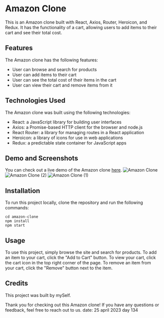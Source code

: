 # Amazon Clone 

This is an Amazon clone built with React, Axios, Router, Heroicon, and Redux. It has the functionality of a cart, allowing users to add items to their cart and see their total cost.

## Features

The Amazon clone has the following features:

- User can browse and search for products
- User can add items to their cart
- User can see the total cost of their items in the cart
- User can view their cart and remove items from it

## Technologies Used

The Amazon clone was built using the following technologies:

- React: a JavaScript library for building user interfaces
- Axios: a Promise-based HTTP client for the browser and node.js
- React Router: a library for managing routes in a React application
- Heroicon: a library of icons for use in web applications
- Redux: a predictable state container for JavaScript apps

## Demo and Screenshots

You can check out a live demo of the Amazon clone [here](https://mazon-clone.netlify.app/).
![Amazon Clone](https://user-images.githubusercontent.com/114464208/235121180-214cbc39-1104-4294-90a4-046ccc597d8d.png)
![Amazon Clone (2)](https://user-images.githubusercontent.com/114464208/235121677-d55fa58b-6454-4c9a-8d76-ccefff4597c1.png)
![Amazon Clone (1)](https://user-images.githubusercontent.com/114464208/235121464-d78341a3-0eb3-421e-a36b-a35ef4049eee.png)


## Installation

To run this project locally, clone the repository and run the following commands:

```
cd amazon-clone
npm install
npm start
```

## Usage

To use this project, simply browse the site and search for products. To add an item to your cart, click the "Add to Cart" button. To view your cart, click the cart icon in the top right corner of the page. To remove an item from your cart, click the "Remove" button next to the item.

## Credits

This project was built by mySelf.

Thank you for checking out this Amazon clone! If you have any questions or feedback, feel free to reach out to us.
date: 25 april 2023 day 134
